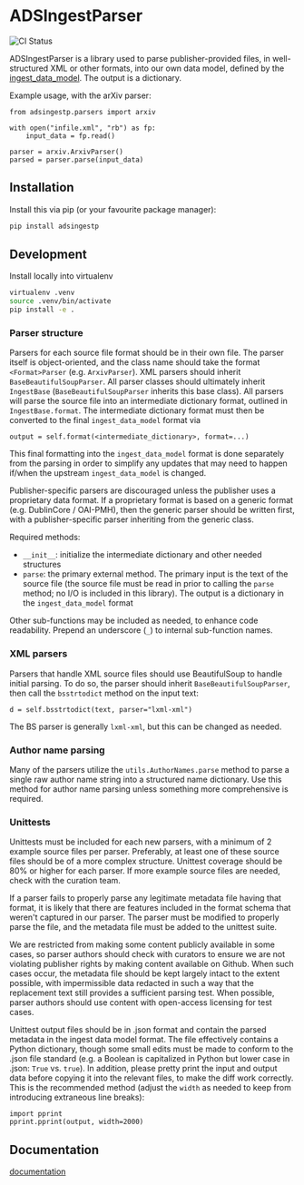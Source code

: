 # ADSIngestParser

<p align="center">

![CI Status](https://github.com/adsabs/ADSIngestParser/actions/workflows/ci.yml/badge.svg)

  <!--
  <a href="https://codecov.io/gh/adsabs/adsingestp">
    <img src="https://img.shields.io/codecov/c/github/adsabs/ADSIngestParser.svg?logo=codecov&logoColor=fff&style=flat-square" alt="Test coverage percentage">
  </a>
  //-->
</p>

ADSIngestParser is a library used to parse publisher-provided files, in well-structured XML or other formats, into our own data model, defined by the [ingest_data_model](https://github.com/adsabs/ingest_data_model). The output is a dictionary.

Example usage, with the arXiv parser:
```
from adsingestp.parsers import arxiv

with open("infile.xml", "rb") as fp:
    input_data = fp.read()

parser = arxiv.ArxivParser()
parsed = parser.parse(input_data)
```


## Installation

Install this via pip (or your favourite package manager):

```bash
pip install adsingestp
```

## Development

Install locally into virtualenv

```bash
virtualenv .venv
source .venv/bin/activate
pip install -e .
```

### Parser structure
Parsers for each source file format should be in their own file. The parser itself is object-oriented, and the class name should take the format `<Format>Parser` (e.g. `ArxivParser`). XML parsers should inherit `BaseBeautifulSoupParser`. All parser classes should ultimately inherit `IngestBase` (`BaseBeautifulSoupParser` inherits this base class). All parsers will parse the source file into an intermediate dictionary format, outlined in `IngestBase.format`. The intermediate dictionary format must then be converted to the final `ingest_data_model` format via

```output = self.format(<intermediate_dictionary>, format=...)```

This final formatting into the `ingest_data_model` format is done separately from the parsing in order to simplify any updates that may need to happen if/when the upstream `ingest_data_model` is changed.

Publisher-specific parsers are discouraged unless the publisher uses a proprietary data format. If a proprietary format is based on a generic format (e.g. DublinCore / OAI-PMH), then the generic parser should be written first, with a publisher-specific parser inheriting from the generic class.

Required methods:
* `__init__`: initialize the intermediate dictionary and other needed structures
* `parse`: the primary external method. The primary input is the text of the source file (the source file must be read in prior to calling the `parse` method; no I/O is included in this library). The output is a dictionary in the `ingest_data_model` format

Other sub-functions may be included as needed, to enhance code readability. Prepend an underscore (`_`) to internal sub-function names.

### XML parsers
Parsers that handle XML source files should use BeautifulSoup to handle initial parsing. To do so, the parser should inherit `BaseBeautifulSoupParser`, then call the `bsstrtodict` method on the input text:

```d = self.bsstrtodict(text, parser="lxml-xml")```

The BS parser is generally `lxml-xml`, but this can be changed as needed.

### Author name parsing
Many of the parsers utilize the `utils.AuthorNames.parse` method to parse a single raw author name string into a structured name dictionary. Use this method for author name parsing unless something more comprehensive is required.

### Unittests
Unittests must be included for each new parsers, with a minimum of 2 example source files per parser. Preferably, at least one of these source files should be of a more complex structure. Unittest coverage should be 80% or higher for each parser. If more example source files are needed, check with the curation team.

If a parser fails to properly parse any legitimate metadata file having that format, it is likely that there are features included in the format schema that weren't captured in our parser. The parser must be modified to properly parse the file, and the metadata file must be added to the unittest suite.

We are restricted from making some content publicly available in some cases, so parser authors should check with curators to ensure we are not violating publisher rights by making content available on Github. When such cases occur, the metadata file should be kept largely intact to the extent possible, with impermissible data redacted in such a way that the replacement text still provides a sufficient parsing test. When possible, parser authors should use content with open-access licensing for test cases.

Unittest output files should be in .json format and contain the parsed metadata in the ingest data model format. The file effectively contains a Python dictionary, though some small edits must be made to conform to the .json file standard (e.g. a Boolean is capitalized in Python but lower case in .json: `True` vs. `true`). In addition, please pretty print the input and output data before copying it into the relevant files, to make the diff work correctly. This is the recommended method (adjust the `width` as needed to keep from introducing extraneous line breaks):

```
import pprint
pprint.pprint(output, width=2000)
```

## Documentation

[documentation](https://adsingestp.readthedocs.io)
